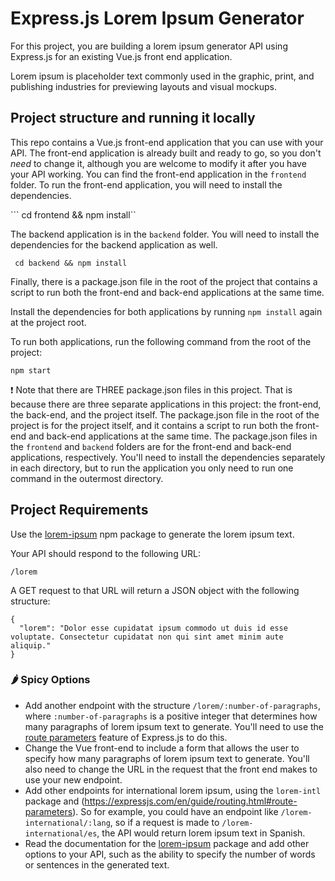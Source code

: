 # Express.js Lorem Ipsum Generator

For this project, you are building a lorem ipsum generator API using Express.js for an existing Vue.js front end application.

Lorem ipsum is placeholder text commonly used in the graphic, print, and publishing industries for previewing layouts and visual mockups.

## Project structure and running it locally

This repo contains a Vue.js front-end application that you can use with your API. The front-end application is already built and ready to go, so you don't _need_ to change it, although you are welcome to modify it after you have your API working. You can find the front-end application in the `frontend` folder. To run the front-end application, you will need to install the dependencies.

``` cd frontend && npm install``

The backend application is in the `backend` folder. You will need to install the dependencies for the backend application as well.

``` cd backend && npm install```

Finally, there is a package.json file in the root of the project that contains a script to run both the front-end and back-end applications at the same time. 

Install the dependencies for both applications by running `npm install` again at the project root.

To run both applications, run the following command from the root of the project:

``` npm start ```

❗ Note that there are THREE package.json files in this project. That is because there are three separate applications in this project: the front-end, the back-end, and the project itself. The package.json file in the root of the project is for the project itself, and it contains a script to run both the front-end and back-end applications at the same time. The package.json files in the `frontend` and `backend` folders are for the front-end and back-end applications, respectively. You'll need to install the dependencies separately in each directory, but to run the application you only need to run one command in the outermost directory.

## Project Requirements

Use the [lorem-ipsum](https://www.npmjs.com/package/lorem-ipsum) npm package to generate the lorem ipsum text.

Your API should respond to the following URL:

`/lorem`

A GET request to that URL will return a JSON object with the following structure:

```
{
  "lorem": "Dolor esse cupidatat ipsum commodo ut duis id esse voluptate. Consectetur cupidatat non qui sint amet minim aute aliquip."
}
```

### 🌶️ Spicy Options

- Add another endpoint with the structure `/lorem/:number-of-paragraphs`, where `:number-of-paragraphs` is a positive integer that determines how many paragraphs of lorem ipsum text to generate. You'll need to use the [route parameters](https://expressjs.com/en/guide/routing.html#route-parameters) feature of Express.js to do this.
- Change the Vue front-end to include a form that allows the user to specify how many paragraphs of lorem ipsum text to generate. You'll also need to change the URL in the request that the front end makes to use your new endpoint.
- Add other endpoints for international lorem ipsum, using the `lorem-intl` package and (https://expressjs.com/en/guide/routing.html#route-parameters). So for example, you could have an endpoint like `/lorem-international/:lang`, so if a request is made to `/lorem-international/es`, the API would return lorem ipsum text in Spanish.
- Read the documentation for the [lorem-ipsum](https://www.npmjs.com/package/lorem-ipsum) package and add other options to your API, such as the ability to specify the number of words or sentences in the generated text.
